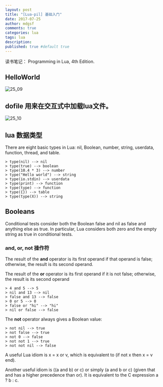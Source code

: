 ```yaml
---
layout: post
title: "[Lua-pil] 基础入门"
date: 2017-07-25
author: mdgsf
comments: true
categories: lua
tags: lua
description:
published: true #default true
---
```


读书笔记： Programming in Lua, 4th Edition. 


## HelloWorld

<img src="{{ site.url }}/images/2017/07/25_09.png" alt="25_09" />

## dofile 用来在交互式中加载lua文件。

<img src="{{ site.url }}/images/2017/07/25_10.png" alt="25_10" />


## lua 数据类型

There are eight basic types in Lua: nil, Boolean, number, string, userdata, function, thread, and table.

```
> type(nil) --> nil
> type(true) --> boolean
> type(10.4 * 3) --> number
> type("Hello world") --> string
> type(io.stdin) --> userdata
> type(print) --> function
> type(type) --> function
> type({}) --> table
> type(type(X)) --> string
```

## Booleans

Conditional tests consider both the Boolean false and nil
as false and anything else as true. In particular, Lua considers both zero and the empty string as true in
conditional tests.

### and, or, not 操作符

The result of the **and** operator is its first operand if that operand is false; otherwise, the result is its second operand.

The result of the **or** operator is its first operand if it is not false; otherwise, the result is its second operand

```
> 4 and 5 --> 5
> nil and 13 --> nil
> false and 13 --> false
> 0 or 5 --> 0
> false or "hi" --> "hi"
> nil or false --> false
```


The **not** operator always gives a Boolean value:

```
> not nil --> true
> not false --> true
> not 0 --> false
> not not 1 --> true
> not not nil --> false
```

A useful Lua idiom is x = x or v, which is equivalent to (if not x then x = v end).


Another useful idiom is ((a and b) or c) or simply (a and b or c) (given that and has a
higher precedence than or). It is equivalent to the C expression a ? b : c.





